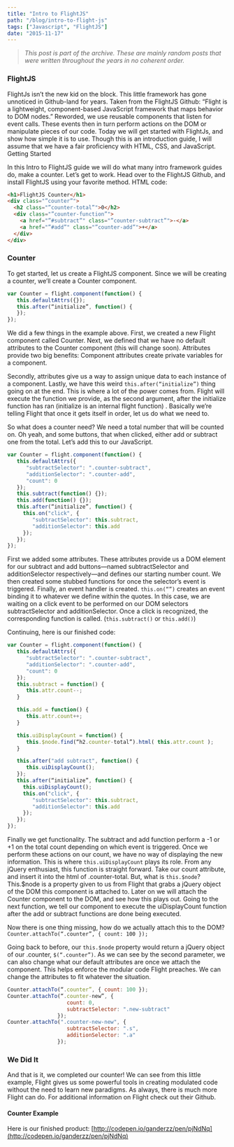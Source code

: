 ```yaml
---
title: "Intro to FlightJS"
path: "/blog/intro-to-flight-js"
tags: ["Javascript", "FlightJS"]
date: "2015-11-17"
---
```


> _This post is part of the archive. These are mainly random posts that were written throughout the years in no coherent order._

### FlightJS

FlightJs isn’t the new kid on the block. This little framework has gone unnoticed in Github-land for years. Taken from the FlightJS Github: “Flight is a lightweight, component-based JavaScript framework that maps behavior to DOM nodes.” Reworded, we use reusable components that listen for event calls. These events then in turn perform actions on the DOM or manipulate pieces of our code. Today we will get started with FlightJs, and show how simple it is to use. Though this is an introduction guide, I will assume that we have a fair proficiency with HTML, CSS, and JavaScript.
Getting Started

In this Intro to FlightJS guide we will do what many intro framework guides do, make a counter. Let’s get to work.
Head over to the FlightJS Github, and install FlightJS using your favorite method.
HTML code:

```html
<h1>FlightJS Counter</h1>
<div class="”counter”">
  <h2 class="”counter-total”">0</h2>
  <div class="”counter-function”">
    <a href="”#subtract”" class="”counter-subtract”">-</a>
    <a href="”#add”" class="”counter-add”">+</a>
  </div>
</div>
```

### Counter

To get started, let us create a FlightJS component. Since we will be creating a counter, we’ll create a Counter component.

```javascript
var Counter = flight.component(function() {
   this.defaultAttrs({});
   this.after(“initialize”, function() {
   });
});
```

We did a few things in the example above. First, we created a new Flight component called Counter. Next, we defined that we have no default attributes to the Counter component (this will change soon). Attributes provide two big benefits: Component attributes create private variables for a component.

Secondly, attributes give us a way to assign unique data to each instance of a component. Lastly, we have this weird `this.after(“initialize”)` thing going on at the end. This is where a lot of the power comes from. Flight will execute the function we provide, as the second argument, after the initialize function has ran (initialize is an internal flight function) . Basically we’re telling Flight that once it gets itself in order, let us do what we need to.

So what does a counter need? We need a total number that will be counted on. Oh yeah, and some buttons, that when clicked, either add or subtract one from the total. Let’s add this to our JavaScript.

```javascript
var Counter = flight.component(function() {
   this.defaultAttrs({
      "subtractSelector": ".counter-subtract",
      "additionSelector": ".counter-add",
      "count": 0
   });
   this.subtract(function() {});
   this.add(function() {});
   this.after(“initialize”, function() {
     this.on("click", {
        "subtractSelector": this.subtract,
        "additionSelector": this.add
     });
   });
});
```

First we added some attributes. These attributes provide us a DOM element for our subtract and add buttons—named subtractSelector and additionSelector respectively—and defines our starting number count. We then created some stubbed functions for once the selector’s event is triggered. Finally, an event handler is created. `this.on(“”)` creates an event binding it to whatever we define within the quotes. In this case, we are waiting on a click event to be performed on our DOM selectors subtractSelector and additionSelector. Once a click is recognized, the corresponding function is called. (`this.subtract()` or `this.add()`)

Continuing, here is our finished code:

```javascript
var Counter = flight.component(function() {
   this.defaultAttrs({
      "subtractSelector": ".counter-subtract",
      "additionSelector": ".counter-add",
      "count": 0
   });
   this.subtract = function() {
      this.attr.count--;
   }

   this.add = function() {
      this.attr.count++;
   }

   this.uiDisplayCount = function() {
      this.$node.find(“h2.counter-total”).html( this.attr.count );
   }

   this.after("add subtract", function() {
      this.uiDisplayCount();
   });
   this.after(“initialize”, function() {
     this.uiDisplayCount();
     this.on("click", {
        "subtractSelector": this.subtract,
        "additionSelector": this.add
     });
   });
});
```

Finally we get functionality. The subtract and add function perform a -1 or +1 on the total count depending on which event is triggered. Once we perform these actions on our count, we have no way of displaying the new information. This is where `this.uiDisplayCount` plays its role. From any jQuery enthusiast, this function is straight forward. Take our count attribute, and insert it into the html of .counter-total. But, what is `this.$node`? This.\$node is a property given to us from Flight that grabs a jQuery object of the DOM this component is attached to. Later on we will attach the Counter component to the DOM, and see how this plays out. Going to the next function, we tell our component to execute the uiDisplayCount function after the add or subtract functions are done being executed.

Now there is one thing missing, how do we actually attach this to the DOM?
`Counter.attachTo(“.counter”, { count: 100 });`

Going back to before, our `this.$node` property would return a jQuery object of our .counter, `$(“.counter”)`. As we can see by the second parameter, we can also change what our default attributes are once we attach the component. This helps enforce the modular code Flight preaches. We can change the attributes to fit whatever the situation.

```javascript
Counter.attachTo(“.counter”, { count: 100 });
Counter.attachTo(“.counter-new”, {
                   count: 0,
                   subtractSelector: ".new-subtract"
                });
Counter.attachTo(".counter-new-new", {
                   subtractSelector: ".s",
                   additionSelector: ".a"
                });
```

### We Did It

And that is it, we completed our counter! We can see from this little example, Flight gives us some powerful tools in creating modulated code without the need to learn new paradigms. As always, there is much more Flight can do. For additional information on Flight check out their Github.

#### Counter Example

Here is our finished product: [http://codepen.io/ganderzz/pen/pjNdNq](http://codepen.io/ganderzz/pen/pjNdNq)
